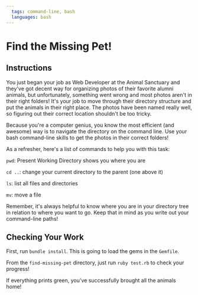 ```yaml
---
  tags: command-line, bash
  languages: bash
---
```


# Find the Missing Pet!

## Instructions

You just began your job as Web Developer at the Animal Sanctuary and they've got decent way for organizing photos of their favorite alumni animals, but unfortunately, something went wrong and most photos aren't in their right folders! It's your job to move through their directory structure and put the animals in their right place. The photos have been named really well, so figuring out their correct location shouldn't be too tricky.

Because you're a computer genius, you know the most efficient (and awesome) way is to navigate the directory on the command line. Use your bash command-line skills to get the photos in their correct folders!

As a refresher, here's a list of commands to help you with this task:

`pwd`: Present Working Directory shows you where you are

`cd ..`: change your current directory to the parent (one above it)

`ls`: list all files and directories

`mv`: move a file

Remember, it's always helpful to know where you are in your directory tree in relation to where you want to go. Keep that in mind as you write out your command-line paths!

## Checking Your Work

First, run `bundle install`. This is going to load the gems in the `Gemfile`.

From the `find-missing-pet` directory, just run `ruby test.rb` to check your progress! 

If everything prints green, you've successfully brought all the animals home!